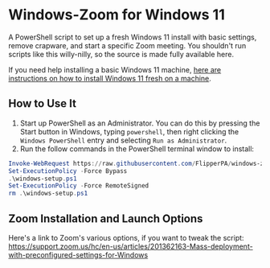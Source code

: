 # Windows-Zoom for Windows 11

A PowerShell script to set up a fresh Windows 11 install with basic settings, remove crapware, and start a specific Zoom meeting. You shouldn't run scripts like this willy-nilly, so the source is made fully available here.

If you need help installing a basic Windows 11 machine, [here are instructions on how to install Windows 11 fresh on a machine](https://github.com/FlipperPA/windows-setup/blob/main/README-windows-setup.md).

## How to Use It

1. Start up PowerShell as an Administrator. You can do this by pressing the Start button in Windows, typing `powershell`, then right clicking the `Windows PowerShell` entry and selecting `Run as Administrator`.
1. Run the follow commands in the PowerShell terminal window to install:

```powershell
Invoke-WebRequest https://raw.githubusercontent.com/FlipperPA/windows-zoom/main/windows-setup.ps1 -OutFile windows-setup.ps1
Set-ExecutionPolicy -Force Bypass
.\windows-setup.ps1
Set-ExecutionPolicy -Force RemoteSigned
rm .\windows-setup.ps1
```

## Zoom Installation and Launch Options

Here's a link to Zoom's various options, if you want to tweak the script: https://support.zoom.us/hc/en-us/articles/201362163-Mass-deployment-with-preconfigured-settings-for-Windows
